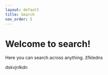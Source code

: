 ```yaml
---
layout: default
title: Search
nav_order: 5
---
```


# Welcome to search!

Here you can search across anything.
žfkledns

dskvjnlkdn